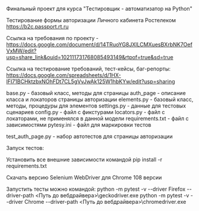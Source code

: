 Финальный проект для курса "Тестировщик - автоматизатор на Python"

Тестирование формы авторизации Личного кабинета Ростелеком https://b2c.passport.rt.ru

Ссылка на требования по проекту - https://docs.google.com/document/d/14TRuoYG8JXlLCMXuesBXrbNK7OefVxMW/edit?usp=share_link&ouid=102111731768085493149&rtpof=true&sd=true

Ссылка на тестирование требований, тест-кейсы, баг-репорты: https://docs.google.com/spreadsheets/d/1HX-lFI71BCHktzbxNOhFDt7CL5gVvJwAk125W1hbKYw/edit?usp=sharing

base.py - базовый класс, методы для страницы auth_page - описание класса и локаторов страницы авторизации elements.py - базовый класс, методы, процедуры для элементов settings.py - данные для тестовых сценариев config.py - файл с фикстурами locators.py - файл с локаторами, не применялся в данной модели requirements.txt - файл с зависимостями pytesy.ini - файл для маркировки тестов

test_auth_page.py - набор автотестов для страницы авторизации

Запуск тестов:

Установить все внешние зависимости командой pip install -r requirements.txt

Скачать версию Selenium WebDriver для Chrome 108 версии

Запустить тесты можно командой: python -m pytest -v --driver Firefox --driver-path <Путь до вебдрайвера>\geckodriver.exe python -m pytest -v --driver Chrome --driver-path <Путь до вебдрайвера>\chromedriver.exe
